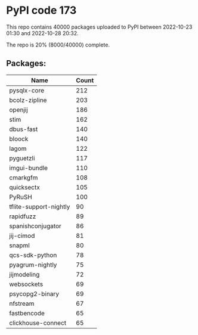 # PyPI code 173

This repo contains 40000 packages uploaded to PyPI between 
2022-10-23 01:30 and 2022-10-28 20:32.

The repo is 20% (8000/40000) complete.

## Packages:

| Name  | Count |
| ----- | ----- |
| pysqlx-core | 212 |
| bcolz-zipline | 203 |
| openjij | 186 |
| stim | 162 |
| dbus-fast | 140 |
| bloock | 140 |
| lagom | 122 |
| pyguetzli | 117 |
| imgui-bundle | 110 |
| cmarkgfm | 108 |
| quicksectx | 105 |
| PyRuSH | 100 |
| tflite-support-nightly | 90 |
| rapidfuzz | 89 |
| spanishconjugator | 86 |
| jij-cimod | 81 |
| snapml | 80 |
| qcs-sdk-python | 78 |
| pyagrum-nightly | 75 |
| jijmodeling | 72 |
| websockets | 69 |
| psycopg2-binary | 69 |
| nfstream | 67 |
| fastbencode | 65 |
| clickhouse-connect | 65 |


